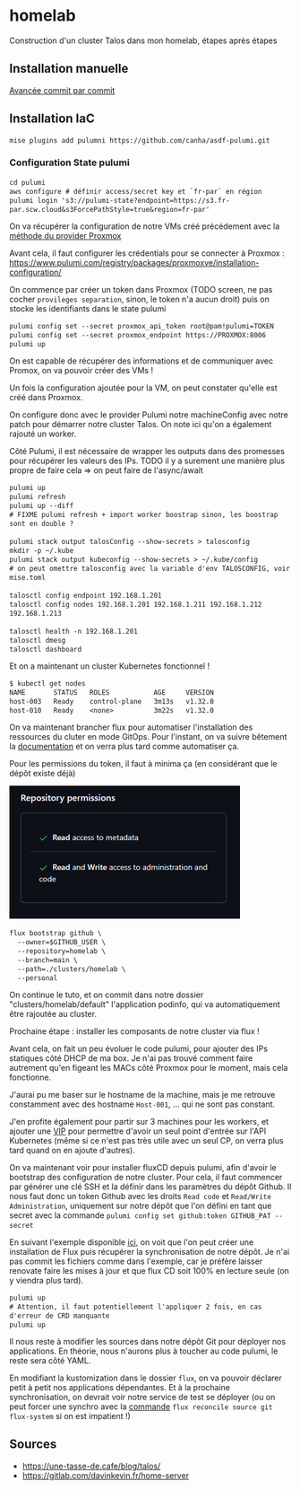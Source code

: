 # homelab

Construction d'un cluster Talos dans mon homelab, étapes après étapes

## Installation manuelle

[Avancée commit par commit](https://github.com/sylvainmetayer/homelab/compare/ee54b2647d8cf13275b24dcf34b774b3697ed8c3...ad085471f3f17c4025057885fb43930150991a2c)

## Installation IaC

```
mise plugins add pulumni https://github.com/canha/asdf-pulumi.git
```

### Configuration State pulumi

```
cd pulumi
aws configure # définir access/secret key et `fr-par` en région
pulumi login 's3://pulumi-state?endpoint=https://s3.fr-par.scw.cloud&s3ForcePathStyle=true&region=fr-par'
```

On va récupérer la configuration de notre VMs créé précédement avec la [méthode du provider Proxmox](https://www.pulumi.com/registry/packages/proxmoxve/api-docs/vm/virtualmachine/#look-up)

Avant cela, il faut configurer les crédentials pour se connecter à Proxmox : https://www.pulumi.com/registry/packages/proxmoxve/installation-configuration/

On commence par créer un token dans Proxmox (TODO screen, ne pas cocher `provileges separation`, sinon, le token n'a aucun droit) puis on stocke les identifiants dans le state pulumi

```
pulumi config set --secret proxmox_api_token root@pam!pulumi=TOKEN
pulumi config set --secret proxmox_endpoint https://PROXMOX:8006
pulumi up
```

On est capable de récupérer des informations et de communiquer avec Promox, on va pouvoir créer des VMs !

Un fois la configuration ajoutée pour la VM, on peut constater qu'elle est créé dans Proxmox.

On configure donc avec le provider Pulumi notre machineConfig avec notre patch pour démarrer notre cluster Talos. On note ici qu'on a également rajouté un worker.

Côté Pulumi, il est nécessaire de wrapper les outputs dans des promesses pour récupérer les valeurs des IPs. TODO il y a surement une manière plus propre de faire cela => on peut faire de l'async/await

```shell
pulumi up
pulumi refresh 
pulumi up --diff
# FIXME pulumi refresh + import worker boostrap sinon, les boostrap sont en double ?

pulumi stack output talosConfig --show-secrets > talosconfig
mkdir -p ~/.kube
pulumi stack output kubeconfig --show-secrets > ~/.kube/config
# on peut omettre talosconfig avec la variable d'env TALOSCONFIG, voir mise.toml

talosctl config endpoint 192.168.1.201 
talosctl config nodes 192.168.1.201 192.168.1.211 192.168.1.212 192.168.1.213

talosctl health -n 192.168.1.201 
talosctl dmesg
talosctl dashboard 
```

Et on a maintenant un cluster Kubernetes fonctionnel ! 

```
$ kubectl get nodes
NAME       STATUS   ROLES           AGE     VERSION
host-003   Ready    control-plane   3m13s   v1.32.0
host-010   Ready    <none>          3m22s   v1.32.0
```

On va maintenant brancher flux pour automatiser l'installation des ressources du cluter en mode GitOps. Pour l'instant, on va suivre bêtement la [documentation](https://fluxcd.io/flux/get-started/) et on verra plus tard comme automatiser ça.

Pour les permissions du token, il faut à minima ça (en considérant que le dépôt existe déjà) 

![github-token-permission.png](images/github-token-permission.png)

```
flux bootstrap github \
  --owner=$GITHUB_USER \
  --repository=homelab \
  --branch=main \
  --path=./clusters/homelab \
  --personal
```

On continue le tuto, et on commit dans notre dossier "clusters/homelab/default" l'application podinfo, qui va automatiquement être rajoutée au cluster. 

Prochaine étape : installer les composants de notre cluster via flux !

Avant cela, on fait un peu évoluer le code pulumi, pour ajouter des IPs statiques côté DHCP de ma box. Je n'ai pas trouvé comment faire autrement qu'en figeant les MACs côté Proxmox pour le moment, mais cela fonctionne. 

J'aurai pu me baser sur le hostname de la machine, mais je me retrouve constamment avec des hostname `Host-001`, ... qui ne sont pas constant.

J'en profite également pour partir sur 3 machines pour les workers, et ajouter une [VIP](https://www.talos.dev/v1.9/talos-guides/network/vip/) pour permettre d'avoir un seul point d'entrée sur l'API Kubernetes (même si ce n'est pas très utile avec un seul CP, on verra plus tard quand on en ajoute d'autres).

On va maintenant voir pour installer fluxCD depuis pulumi, afin d'avoir le bootstrap des configuration de notre cluster. Pour cela, il faut commencer par générer une clé SSH et la définir dans les paramètres du dépôt Github. Il nous faut donc un token Github avec les droits `Read code` et `Read/Write Administration`, uniquement sur notre dépôt que l'on défini en tant que secret avec la commande `pulumi config set github:token GITHUB_PAT --secret`

En suivant l'exemple disponible [ici](https://github.com/oun/pulumi-flux/blob/main/examples/nodejs/flux-sync/index.ts), on voit que l'on peut créer une installation de Flux puis récupérer la synchronisation de notre dépôt. Je n'ai pas commit les fichiers comme dans l'exemple, car je préfère laisser renovate faire les mises à jour et que flux CD soit 100% en lecture seule (on y viendra plus tard).

```
pulumi up
# Attention, il faut potentiellement l'appliquer 2 fois, en cas d'erreur de CRD manquante
pulumi up
```

Il nous reste à modifier les sources dans notre dépôt Git pour déployer nos applications. En théorie, nous n'aurons plus à toucher au code pulumi, le reste sera côté YAML.

En modifiant la kustomization dans le dossier `flux`, on va pouvoir déclarer petit à petit nos applications dépendantes. Et à la prochaine synchronisation, on devrait voir notre service de test se déployer (ou on peut forcer une synchro avec la [commande](https://duyhenryer.github.io/docs/flux/#useful-commands) `flux reconcile source git flux-system` si on est impatient !)

## Sources

- https://une-tasse-de.cafe/blog/talos/
- https://gitlab.com/davinkevin.fr/home-server
